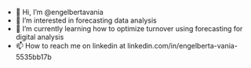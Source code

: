 - 👋 Hi, I’m @engelbertavania
- 👀 I’m interested in forecasting data analysis
- 🌱 I’m currently learning how to optimize turnover using forecasting for digital analysis
- 📫 How to reach me on linkedin at linkedin.com/in/engelberta-vania-5535bb17b

<!---
engelbertavania/engelbertavania is a ✨ special ✨ repository because its `README.md` (this file) appears on your GitHub profile.
You can click the Preview link to take a look at your changes.
--->
